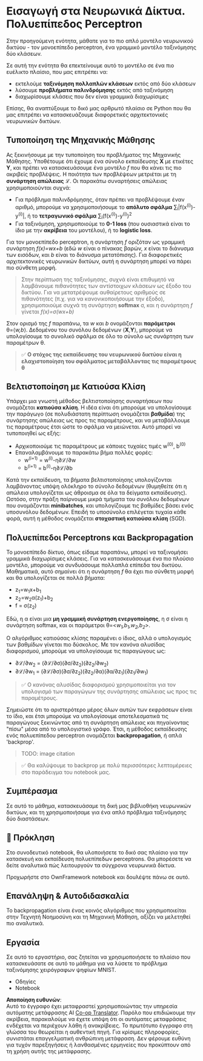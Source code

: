 <!--
CO_OP_TRANSLATOR_METADATA:
{
  "original_hash": "df98b2c59f87d8543135301e87969f70",
  "translation_date": "2025-07-09T16:46:32+00:00",
  "source_file": "15-rag-and-vector-databases/data/own_framework.md",
  "language_code": "el"
}
-->
# Εισαγωγή στα Νευρωνικά Δίκτυα. Πολυεπίπεδος Perceptron

Στην προηγούμενη ενότητα, μάθατε για το πιο απλό μοντέλο νευρωνικού δικτύου - τον μονοεπίπεδο perceptron, ένα γραμμικό μοντέλο ταξινόμησης δύο κλάσεων.

Σε αυτή την ενότητα θα επεκτείνουμε αυτό το μοντέλο σε ένα πιο ευέλικτο πλαίσιο, που μας επιτρέπει να:

* εκτελούμε **ταξινόμηση πολλαπλών κλάσεων** εκτός από δύο κλάσεων
* λύσουμε **προβλήματα παλινδρόμησης** εκτός από ταξινόμηση
* διαχωρίσουμε κλάσεις που δεν είναι γραμμικά διαχωρίσιμες

Επίσης, θα αναπτύξουμε το δικό μας αρθρωτό πλαίσιο σε Python που θα μας επιτρέπει να κατασκευάζουμε διαφορετικές αρχιτεκτονικές νευρωνικών δικτύων.

## Τυποποίηση της Μηχανικής Μάθησης

Ας ξεκινήσουμε με την τυποποίηση του προβλήματος της Μηχανικής Μάθησης. Υποθέτουμε ότι έχουμε ένα σύνολο εκπαίδευσης **X** με ετικέτες **Y**, και πρέπει να κατασκευάσουμε ένα μοντέλο *f* που θα κάνει τις πιο ακριβείς προβλέψεις. Η ποιότητα των προβλέψεων μετριέται με τη **συνάρτηση απώλειας** ℒ. Οι παρακάτω συναρτήσεις απώλειας χρησιμοποιούνται συχνά:

* Για πρόβλημα παλινδρόμησης, όταν πρέπει να προβλέψουμε έναν αριθμό, μπορούμε να χρησιμοποιήσουμε το **απόλυτο σφάλμα** ∑<sub>i</sub>|f(x<sup>(i)</sup>)-y<sup>(i)</sup>|, ή το **τετραγωνικό σφάλμα** ∑<sub>i</sub>(f(x<sup>(i)</sup>)-y<sup>(i)</sup>)<sup>2</sup>
* Για ταξινόμηση, χρησιμοποιούμε το **0-1 loss** (που ουσιαστικά είναι το ίδιο με την **ακρίβεια** του μοντέλου), ή το **logistic loss**.

Για τον μονοεπίπεδο perceptron, η συνάρτηση *f* οριζόταν ως γραμμική συνάρτηση *f(x)=wx+b* (εδώ *w* είναι ο πίνακας βαρών, *x* είναι το διάνυσμα των εισόδων, και *b* είναι το διάνυσμα μετατόπισης). Για διαφορετικές αρχιτεκτονικές νευρωνικών δικτύων, αυτή η συνάρτηση μπορεί να πάρει πιο σύνθετη μορφή.

> Στην περίπτωση της ταξινόμησης, συχνά είναι επιθυμητό να λαμβάνουμε πιθανότητες των αντίστοιχων κλάσεων ως έξοδο του δικτύου. Για να μετατρέψουμε αυθαίρετους αριθμούς σε πιθανότητες (π.χ. για να κανονικοποιήσουμε την έξοδο), χρησιμοποιούμε συχνά τη συνάρτηση **softmax** σ, και η συνάρτηση *f* γίνεται *f(x)=σ(wx+b)*

Στον ορισμό της *f* παραπάνω, τα *w* και *b* ονομάζονται **παράμετροι** θ=⟨*w,b*⟩. Δεδομένου του συνόλου δεδομένων ⟨**X**,**Y**⟩, μπορούμε να υπολογίσουμε το συνολικό σφάλμα σε όλο το σύνολο ως συνάρτηση των παραμέτρων θ.

> ✅ **Ο στόχος της εκπαίδευσης του νευρωνικού δικτύου είναι η ελαχιστοποίηση του σφάλματος μεταβάλλοντας τις παραμέτρους θ**

## Βελτιστοποίηση με Κατιούσα Κλίση

Υπάρχει μια γνωστή μέθοδος βελτιστοποίησης συναρτήσεων που ονομάζεται **κατιούσα κλίση**. Η ιδέα είναι ότι μπορούμε να υπολογίσουμε την παράγωγο (σε πολυδιάστατη περίπτωση ονομάζεται **βαθμίδα**) της συνάρτησης απώλειας ως προς τις παραμέτρους, και να μεταβάλλουμε τις παραμέτρους έτσι ώστε το σφάλμα να μειώνεται. Αυτό μπορεί να τυποποιηθεί ως εξής:

* Αρχικοποιούμε τις παραμέτρους με κάποιες τυχαίες τιμές w<sup>(0)</sup>, b<sup>(0)</sup>
* Επαναλαμβάνουμε το παρακάτω βήμα πολλές φορές:
    - w<sup>(i+1)</sup> = w<sup>(i)</sup>-η∂ℒ/∂w
    - b<sup>(i+1)</sup> = b<sup>(i)</sup>-η∂ℒ/∂b

Κατά την εκπαίδευση, τα βήματα βελτιστοποίησης υπολογίζονται λαμβάνοντας υπόψη ολόκληρο το σύνολο δεδομένων (θυμηθείτε ότι η απώλεια υπολογίζεται ως άθροισμα σε όλα τα δείγματα εκπαίδευσης). Ωστόσο, στην πράξη παίρνουμε μικρά τμήματα του συνόλου δεδομένων που ονομάζονται **minibatches**, και υπολογίζουμε τις βαθμίδες βάσει ενός υποσυνόλου δεδομένων. Επειδή το υποσύνολο επιλέγεται τυχαία κάθε φορά, αυτή η μέθοδος ονομάζεται **στοχαστική κατιούσα κλίση** (SGD).

## Πολυεπίπεδοι Perceptrons και Backpropagation

Το μονοεπίπεδο δίκτυο, όπως είδαμε παραπάνω, μπορεί να ταξινομήσει γραμμικά διαχωρίσιμες κλάσεις. Για να κατασκευάσουμε ένα πιο πλούσιο μοντέλο, μπορούμε να συνδυάσουμε πολλαπλά επίπεδα του δικτύου. Μαθηματικά, αυτό σημαίνει ότι η συνάρτηση *f* θα έχει πιο σύνθετη μορφή και θα υπολογίζεται σε πολλά βήματα:
* z<sub>1</sub>=w<sub>1</sub>x+b<sub>1</sub>
* z<sub>2</sub>=w<sub>2</sub>α(z<sub>1</sub>)+b<sub>2</sub>
* f = σ(z<sub>2</sub>)

Εδώ, η α είναι μια **μη γραμμική συνάρτηση ενεργοποίησης**, η σ είναι η συνάρτηση softmax, και οι παράμετροι θ=<*w<sub>1</sub>,b<sub>1</sub>,w<sub>2</sub>,b<sub>2</sub>*>.

Ο αλγόριθμος κατιούσας κλίσης παραμένει ο ίδιος, αλλά ο υπολογισμός των βαθμίδων γίνεται πιο δύσκολος. Με τον κανόνα αλυσίδας διαφορισμού, μπορούμε να υπολογίσουμε τις παραγώγους ως:

* ∂ℒ/∂w<sub>2</sub> = (∂ℒ/∂σ)(∂σ/∂z<sub>2</sub>)(∂z<sub>2</sub>/∂w<sub>2</sub>)
* ∂ℒ/∂w<sub>1</sub> = (∂ℒ/∂σ)(∂σ/∂z<sub>2</sub>)(∂z<sub>2</sub>/∂α)(∂α/∂z<sub>1</sub>)(∂z<sub>1</sub>/∂w<sub>1</sub>)

> ✅ Ο κανόνας αλυσίδας διαφορισμού χρησιμοποιείται για τον υπολογισμό των παραγώγων της συνάρτησης απώλειας ως προς τις παραμέτρους.

Σημειώστε ότι το αριστερότερο μέρος όλων αυτών των εκφράσεων είναι το ίδιο, και έτσι μπορούμε να υπολογίσουμε αποτελεσματικά τις παραγώγους ξεκινώντας από τη συνάρτηση απώλειας και πηγαίνοντας "πίσω" μέσα από το υπολογιστικό γράφο. Έτσι, η μέθοδος εκπαίδευσης ενός πολυεπίπεδου perceptron ονομάζεται **backpropagation**, ή απλά 'backprop'.



> TODO: image citation

> ✅ Θα καλύψουμε το backprop με πολύ περισσότερες λεπτομέρειες στο παράδειγμα του notebook μας.  

## Συμπέρασμα

Σε αυτό το μάθημα, κατασκευάσαμε τη δική μας βιβλιοθήκη νευρωνικών δικτύων, και τη χρησιμοποιήσαμε για ένα απλό πρόβλημα ταξινόμησης δύο διαστάσεων.

## 🚀 Πρόκληση

Στο συνοδευτικό notebook, θα υλοποιήσετε το δικό σας πλαίσιο για την κατασκευή και εκπαίδευση πολυεπίπεδων perceptrons. Θα μπορέσετε να δείτε αναλυτικά πώς λειτουργούν τα σύγχρονα νευρωνικά δίκτυα.

Προχωρήστε στο OwnFramework notebook και δουλέψτε πάνω σε αυτό.



## Επανάληψη & Αυτοδιδασκαλία

Το backpropagation είναι ένας κοινός αλγόριθμος που χρησιμοποιείται στην Τεχνητή Νοημοσύνη και τη Μηχανική Μάθηση, αξίζει να μελετηθεί πιο αναλυτικά.

## Εργασία

Σε αυτό το εργαστήριο, σας ζητείται να χρησιμοποιήσετε το πλαίσιο που κατασκευάσατε σε αυτό το μάθημα για να λύσετε το πρόβλημα ταξινόμησης χειρόγραφων ψηφίων MNIST.

* Οδηγίες  
* Notebook

**Αποποίηση ευθυνών**:  
Αυτό το έγγραφο έχει μεταφραστεί χρησιμοποιώντας την υπηρεσία αυτόματης μετάφρασης AI [Co-op Translator](https://github.com/Azure/co-op-translator). Παρόλο που επιδιώκουμε την ακρίβεια, παρακαλούμε να έχετε υπόψη ότι οι αυτόματες μεταφράσεις ενδέχεται να περιέχουν λάθη ή ανακρίβειες. Το πρωτότυπο έγγραφο στη γλώσσα του θεωρείται η αυθεντική πηγή. Για κρίσιμες πληροφορίες, συνιστάται επαγγελματική ανθρώπινη μετάφραση. Δεν φέρουμε ευθύνη για τυχόν παρεξηγήσεις ή λανθασμένες ερμηνείες που προκύπτουν από τη χρήση αυτής της μετάφρασης.